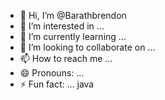- 👋 Hi, I’m @Barathbrendon
- 👀 I’m interested in ...
- 🌱 I’m currently learning ...
- 💞️ I’m looking to collaborate on ...
- 📫 How to reach me ...
- 😄 Pronouns: ...
- ⚡ Fun fact: ...
java
<!---
Barathbrendon/Barathbrendon is a ✨ special ✨ repository because its `README.md` (this file) appears on your GitHub profile.
You can click the Preview link to take a look at your changes.
--->

